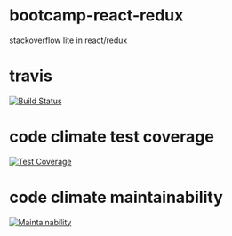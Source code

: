 # bootcamp-react-redux
stackoverflow lite in react/redux
# travis
[![Build Status](https://travis-ci.org/johnkegz/bootcamp-react-redux.svg?branch=develop)](https://travis-ci.org/johnkegz/bootcamp-react-redux)

# code climate test coverage
[![Test Coverage](https://api.codeclimate.com/v1/badges/4c18de406675852db632/test_coverage)](https://codeclimate.com/github/johnkegz/bootcamp-react-redux/test_coverage)

# code climate maintainability
[![Maintainability](https://api.codeclimate.com/v1/badges/4c18de406675852db632/maintainability)](https://codeclimate.com/github/johnkegz/bootcamp-react-redux/maintainability)
